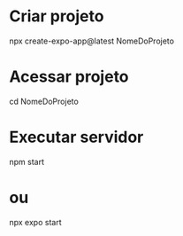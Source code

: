 # Criar projeto 
npx create-expo-app@latest NomeDoProjeto

# Acessar projeto
cd NomeDoProjeto

# Executar servidor
npm start
# ou
npx expo start
